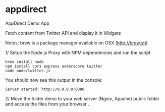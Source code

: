 # appdirect
AppDirect Demo App

Fetch content from Twitter API and display it in Widgets

Notes:
brew is a package manager available on OSX (http://brew.sh)

1/ Setup the Node.js Proxy with NPM dependencies and run the script

```
brew install node
npm install cors express underscore twitter
node node/twitter.js
```

You should now see this output in the console:
```
Server started: http://0.0.0.0:8080
```

2/ Move the folder demo to your web server (Nginx, Apache) public folder and access the files from your browser ..

